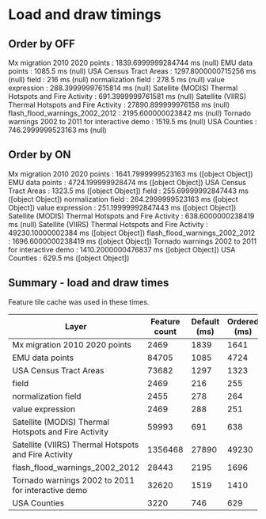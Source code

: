 # Load and draw timings

## Order by OFF

Mx migration 2010 2020 points :  1839.6999999284744  ms (null)
EMU data points :  1085.5  ms (null)
USA Census Tract Areas :  1297.8000000715256  ms (null)
field :  216  ms (null)
normalization field :  278.5  ms (null)
value expression :  288.39999997615814  ms (null)
Satellite (MODIS) Thermal Hotspots and Fire Activity :  691.3999999761581  ms (null)
Satellite (VIIRS) Thermal Hotspots and Fire Activity :  27890.899999976158  ms (null)
flash_flood_warnings_2002_2012 :  2195.600000023842  ms (null)
Tornado warnings 2002 to 2011 for interactive demo :  1519.5  ms (null)
USA Counties :  746.2999999523163  ms (null)

## Order by ON

Mx migration 2010 2020 points :  1641.7999999523163  ms ([object Object])
EMU data points :  4724.199999928474  ms ([object Object])
USA Census Tract Areas :  1323.5  ms ([object Object])
field :  255.69999992847443  ms ([object Object])
normalization field :  264.2999999523163  ms ([object Object])
value expression :  251.19999992847443  ms ([object Object])
Satellite (MODIS) Thermal Hotspots and Fire Activity :  638.6000000238419  ms (null)
Satellite (VIIRS) Thermal Hotspots and Fire Activity :  49230.10000002384  ms ([object Object])
flash_flood_warnings_2002_2012 :  1696.6000000238419  ms ([object Object])
Tornado warnings 2002 to 2011 for interactive demo :  1410.2000000476837  ms ([object Object])
USA Counties :  629.5  ms ([object Object])

## Summary - load and draw times

Feature tile cache was used in these times.

Layer | Feature count | Default (ms) | Ordered (ms) | portal item
------|---------------|---------|---------|------------
Mx migration 2010 2020 points | 2469 | 1839 | 1641 | d0e8a6ef7c39410b9573066f39b70e28
EMU data points | 84705 | 1085 | 4724 | 9ff162e1ea1a4885acd8c4ceeab588a5
USA Census Tract Areas | 73682 | 1297 | 1323 | db3f9c8728dd44e4ad455e0c27a85eea
field | 2469 | 216 | 255 | d0e8a6ef7c39410b9573066f39b70e28
normalization field | 2455 | 278 | 264 | e88d0521e5cf44f6bb29b6ef22a6e307
value expression | 2469 | 288 | 251 | a412a22973f541f8890e15685f599c8d
Satellite (MODIS) Thermal Hotspots and Fire Activity | 59993 | 691 | 638 | b8f4033069f141729ffb298b7418b653
Satellite (VIIRS) Thermal Hotspots and Fire Activity | 1356468 | 27890 | 49230 | dece90af1a0242dcbf0ca36d30276aa3
flash_flood_warnings_2002_2012 | 28443 | 2195 | 1696 | f9e348953b3848ec8b69964d5bceae02
Tornado warnings 2002 to 2011 for interactive demo | 32620 | 1519 | 1410 | 105fee001d244d33b90bf3ae5a243679
USA Counties | 3220 | 746 | 629 | 48f9af87daa241c4b267c5931ad3b226
